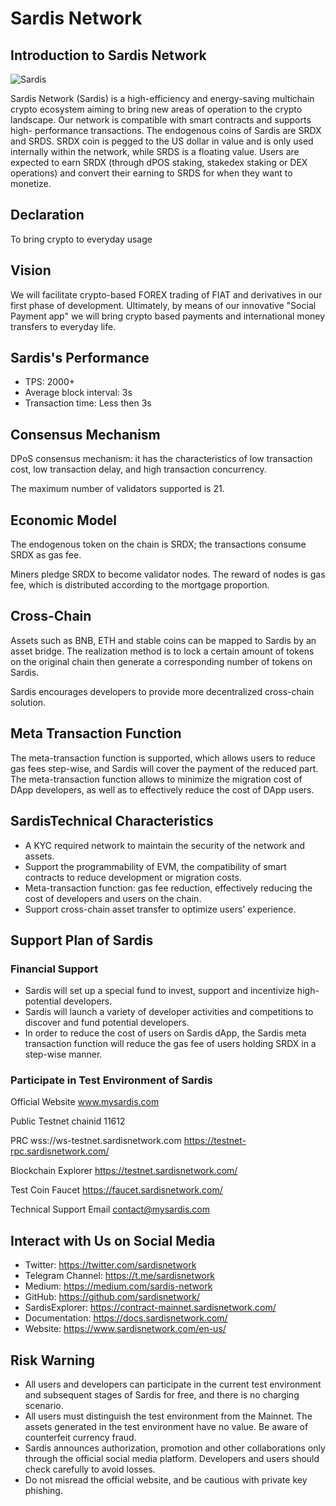 # Sardis Network

## Introduction to Sardis Network

![Sardis](../images/Introduction.jpg)


Sardis Network (Sardis) is a high-efficiency and energy-saving multichain crypto ecosystem aiming to bring new areas of operation to the crypto landscape. Our network is compatible with smart contracts and supports high- performance transactions. The endogenous coins of Sardis are SRDX and SRDS. SRDX coin is pegged to the US dollar in value and is only used internally within the network, while SRDS is a floating value. Users are expected to earn SRDX (through dPOS staking, stakedex staking or DEX operations) and convert their earning to SRDS for when they want to monetize. 

## Declaration
To bring crypto to everyday usage 

## Vision
We will facilitate crypto-based FOREX trading of FIAT and derivatives in our first phase of development. Ultimately, by means of our innovative "Social Payment app" we will bring crypto based payments and international money transfers to everyday life.

## Sardis's Performance
- TPS: 2000+
- Average block interval: 3s
- Transaction time: Less then 3s

## Consensus Mechanism
DPoS consensus mechanism: it has the characteristics of low transaction cost, low transaction delay, and high transaction concurrency.

The maximum number of validators supported is 21.

## Economic Model 
The endogenous token on the chain is SRDX; the transactions consume SRDX as gas fee.

Miners pledge SRDX to become validator nodes. The reward of nodes is gas fee, which is distributed according to the mortgage proportion. 

## Cross-Chain
Assets such as BNB, ETH and stable coins can be mapped to Sardis by an asset bridge. The realization method is to lock a certain amount of tokens on the original chain then generate a corresponding number of tokens on Sardis. 

Sardis encourages developers to provide more decentralized cross-chain solution.  

## Meta Transaction Function
The meta-transaction function is supported, which allows users to reduce gas fees step-wise, and Sardis will cover the payment of the reduced part. The meta-transaction function allows to minimize the migration cost of DApp developers, as well as to effectively reduce the cost of DApp users.

## SardisTechnical Characteristics
- A KYC required network to maintain the security of the network and assets.
- Support the programmability of EVM, the compatibility of smart contracts to reduce development or migration costs.
- Meta-transaction function: gas fee reduction, effectively reducing the cost of developers and users on the chain.
- Support cross-chain asset transfer to optimize users’ experience.

  
## Support Plan of Sardis
### Financial Support
- Sardis will set up a special fund to invest, support and incentivize high-potential developers.
- Sardis will launch a variety of developer activities and competitions to discover and fund potential developers. 
- In order to reduce the cost of users on Sardis dApp, the Sardis meta transaction function will reduce the gas fee of users holding SRDX in a step-wise manner.

### Participate in Test Environment of Sardis
Official Website
www.mysardis.com

Public Testnet
chainid 11612

PRC
wss://ws-testnet.sardisnetwork.com 
https://testnet-rpc.sardisnetwork.com/

Blockchain Explorer
https://testnet.sardisnetwork.com/

Test Coin Faucet
https://faucet.sardisnetwork.com/

Technical Support Email
contact@mysardis.com

## Interact with Us on Social Media

- Twitter: https://twitter.com/sardisnetwork
- Telegram Channel: https://t.me/sardisnetwork
- Medium: https://medium.com/sardis-network
- GitHub: https://github.com/sardisnetwork/
- SardisExplorer: https://contract-mainnet.sardisnetwork.com/
- Documentation: https://docs.sardisnetwork.com/
- Website: https://www.sardisnetwork.com/en-us/
  

## Risk Warning
- All users and developers can participate in the current test environment and subsequent stages of Sardis for free, and there is no charging scenario.
- All users must distinguish the test environment from the Mainnet. The assets generated in the test environment have no value. Be aware of counterfeit currency fraud.
- Sardis announces authorization, promotion and other collaborations only through the official social media platform. Developers and users should check carefully to avoid losses.
- Do not misread the official website, and be cautious with private key phishing.
